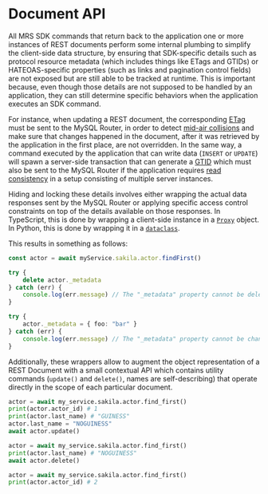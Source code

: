 <!-- Copyright (c) 2025, Oracle and/or its affiliates.

This program is free software; you can redistribute it and/or modify
it under the terms of the GNU General Public License, version 2.0,
as published by the Free Software Foundation.

This program is designed to work with certain software (including
but not limited to OpenSSL) that is licensed under separate terms, as
designated in a particular file or component or in included license
documentation.  The authors of MySQL hereby grant you an additional
permission to link the program and your derivative works with the
separately licensed software that they have either included with
the program or referenced in the documentation.

This program is distributed in the hope that it will be useful,  but
WITHOUT ANY WARRANTY; without even the implied warranty of
MERCHANTABILITY or FITNESS FOR A PARTICULAR PURPOSE.  See
the GNU General Public License, version 2.0, for more details.

You should have received a copy of the GNU General Public License
along with this program; if not, write to the Free Software Foundation, Inc.,
51 Franklin St, Fifth Floor, Boston, MA 02110-1301 USA -->

# Document API

All MRS SDK commands that return back to the application one or more instances of REST documents perform some internal plumbing to simplify the client-side data structure, by ensuring that SDK-specific details such as protocol resource metadata (which includes things like ETags and GTIDs) or HATEOAS-specific properties (such as links and pagination control fields) are not exposed but are still able to be tracked at runtime. This is important because, even though those details are not supposed to be handled by an application, they can still determine specific behaviors when the application executes an SDK command.

For instance, when updating a REST document, the corresponding [ETag](https://developer.mozilla.org/en-US/docs/Web/HTTP/Reference/Headers/ETag) must be sent to the MySQL Router, in order to detect [mid-air collisions](https://developer.mozilla.org/en-US/docs/Web/HTTP/Reference/Headers/ETag#avoiding_mid-air_collisions) and make sure that changes happened in the document, after it was retrieved by the application in the first place, are not overridden. In the same way, a command executed by the application that can write data (`INSERT` or `UPDATE`) will spawn a server-side transaction that can generate a [GTID](https://dev.mysql.com/doc/refman/8.4/en/replication-gtids.html) which must also be sent to the MySQL Router if the application requires [read consistency](#read-your-writes-consistency) in a setup consisting of multiple server instances.

Hiding and locking these details involves either wrapping the actual data responses sent by the MySQL Router or applying specific access control constraints on top of the details available on those responses. In TypeScript, this is done by wrapping a client-side instance in a [`Proxy`](https://developer.mozilla.org/en-US/docs/Web/JavaScript/Reference/Global_Objects/Proxy) object. In Python, this is done by wrapping it in a [`dataclass`](https://docs.python.org/3/library/dataclasses.html).

This results in something as follows:

```TypeScript
const actor = await myService.sakila.actor.findFirst()

try {
    delete actor._metadata
} catch (err) {
    console.log(err.message) // The "_metadata" property cannot be deleted.
}

try {
    actor._metadata = { foo: "bar" }
} catch (err) {
    console.log(err.message) // The "_metadata" property cannot be changed.
}
```

Additionally, these wrappers allow to augment the object representation of a REST Document with a small contextual API which contains utility commands (`update()` and `delete()`, names are self-describing) that operate directly in the scope of each particular document.

```Python
actor = await my_service.sakila.actor.find_first()
print(actor.actor_id) # 1
print(actor.last_name) # "GUINESS"
actor.last_name = "NOGUINESS"
await actor.update()

actor = await my_service.sakila.actor.find_first()
print(actor.last_name) # "NOGUINESS"
await actor.delete()

actor = await my_service.sakila.actor.find_first()
print(actor.actor_id) # 2
```
